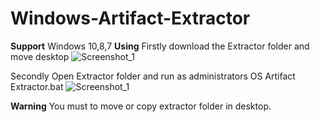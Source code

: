 # Windows-Artifact-Extractor
**Support**
Windows 10,8,7 
**Using**
Firstly download the Extractor folder and move desktop
![Screenshot_1](https://user-images.githubusercontent.com/56520646/130312909-033974bc-1251-410d-8b2c-5ac49eb0affc.png)

Secondly Open Extractor folder and run as administrators OS Artifact Extractor.bat
![Screenshot_1](https://user-images.githubusercontent.com/56520646/130313129-790fec8a-5e9c-4c96-ba31-c19943a0a641.png)

**Warning**
You must to move or copy extractor folder in desktop.
